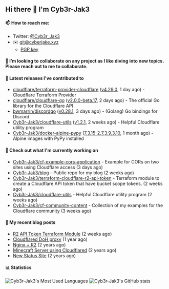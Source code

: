 ## Hi there 👋 I'm Cyb3r-Jak3

#### 📫 How to reach me:
  - Twitter: [@Cyb3r_Jak3](https://twitter.com/Cyb3r_Jak3)
  - ✉️ git@cyberjake.xyz
    - [PGP key](https://gist.githubusercontent.com/Cyb3r-Jak3/d1068b61b50239b171faf018a0269f67/raw/b876db002e6b0630795382c0b9134771ffa5fe3a/cyb3rjak3@pm.me.asc)


#### 👯 I’m looking to collaborate on any project as I like diving into new topics. Please reach out to me to collaborate.


#### 🔭 Latest releases I've contributed to

- [cloudflare/terraform-provider-cloudflare](https://github.com/cloudflare/terraform-provider-cloudflare) ([v4.29.0](https://github.com/cloudflare/terraform-provider-cloudflare/releases/tag/v4.29.0), 1 day ago) - Cloudflare Terraform Provider
- [cloudflare/cloudflare-go](https://github.com/cloudflare/cloudflare-go) ([v2.0.0-beta.17](https://github.com/cloudflare/cloudflare-go/releases/tag/v2.0.0-beta.17), 2 days ago) - The official Go library for the Cloudflare API
- [bwmarrin/discordgo](https://github.com/bwmarrin/discordgo) ([v0.28.1](https://github.com/bwmarrin/discordgo/releases/tag/v0.28.1), 3 days ago) -  (Golang) Go bindings for Discord
- [Cyb3r-Jak3/cloudflare-utils](https://github.com/Cyb3r-Jak3/cloudflare-utils) ([v1.2.1](https://github.com/Cyb3r-Jak3/cloudflare-utils/releases/tag/v1.2.1), 2 weeks ago) - Helpful Cloudflare utility program 
- [Cyb3r-Jak3/docker-alpine-pypy](https://github.com/Cyb3r-Jak3/docker-alpine-pypy) ([7.3.15-2.7,3.9,3.10](https://github.com/Cyb3r-Jak3/docker-alpine-pypy/releases/tag/7.3.15-2.7%2C3.9%2C3.10), 1 month ago) - Alpine images with PyPy installed

#### 👷 Check out what I'm currently working on

- [Cyb3r-Jak3/cf-example-cors-application](https://github.com/Cyb3r-Jak3/cf-example-cors-application) - Example for CORs on two sites using Cloudflare access (3 days ago)
- [Cyb3r-Jak3/blog](https://github.com/Cyb3r-Jak3/blog) - Public repo for my blog (2 weeks ago)
- [Cyb3r-Jak3/terraform-cloudflare-r2-api-token](https://github.com/Cyb3r-Jak3/terraform-cloudflare-r2-api-token) - Terraform module to create a Cloudflare API token that have bucket scope tokens. (2 weeks ago)
- [Cyb3r-Jak3/cloudflare-utils](https://github.com/Cyb3r-Jak3/cloudflare-utils) - Helpful Cloudflare utility program  (2 weeks ago)
- [Cyb3r-Jak3/cf-community-content](https://github.com/Cyb3r-Jak3/cf-community-content) - Collection of my examples for the Cloudflare community (3 weeks ago)

#### 📜 My recent blog posts

- [R2 API Token Terraform Module](https://blog.cyberjake.xyz/post/2024-03-19-cloudflare-r2-terraform/) (2 weeks ago)
- [Cloudflared DoH proxy](https://blog.cyberjake.xyz/post/2023-02-17-cloudflared-doh/) (1 year ago)
- [Nginx &#43; R2](https://blog.cyberjake.xyz/post/2022-10-01-nginx-proxy-r2/) (2 years ago)
- [Minecraft Server using Cloudflared](https://blog.cyberjake.xyz/post/2022-03-26-cloudflared-minecraft/) (2 years ago)
- [New Status Site](https://blog.cyberjake.xyz/post/2021-09-27-status-site/) (2 years ago)


#### 📊 Statistics
![Cyb3r-Jak3's Most Used Languages](https://github-readme-stats.vercel.app/api/top-langs/?username=Cyb3r-Jak3&theme=cobalt&hide=css,html,scss)
![Cyb3r-Jak3's GitHub stats](https://github-readme-stats.vercel.app/api?username=Cyb3r-Jak3&count_private=true&show_icons=true&theme=cobalt&line_height=40)
